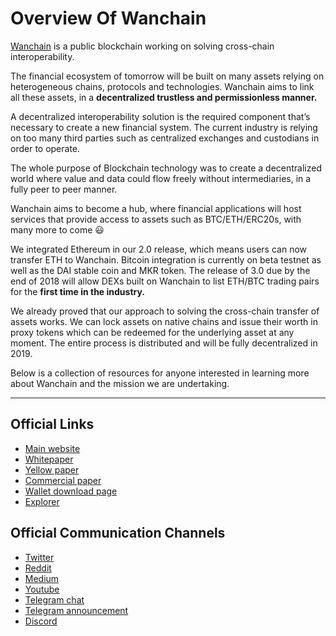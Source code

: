 **Overview Of Wanchain**
==

<a href="https://wanchain.org">Wanchain</a> is a public blockchain working on solving cross-chain interoperability. 

The financial ecosystem of tomorrow will be built on many assets relying on heterogeneous chains, protocols and technologies. Wanchain aims to link all these assets, in a **decentralized trustless and permissionless manner.**

A decentralized interoperability solution is the required component that’s necessary to create a new financial system.  The current industry is relying on too many third parties such as centralized exchanges and custodians in order to operate. 

The whole purpose of Blockchain technology was to create a decentralized world where value and data could flow freely without intermediaries, in a fully peer to peer manner.

Wanchain aims to become a hub, where financial applications will host services that provide access to assets such as BTC/ETH/ERC20s, with many more to come :smiley:  

We integrated Ethereum in our 2.0 release, which means users can now transfer ETH to Wanchain. Bitcoin integration is currently on beta testnet as well as the DAI stable coin and MKR token. The release of 3.0 due by the end of 2018 will allow DEXs built on Wanchain to list ETH/BTC trading pairs for the **first time in the industry.**

We already proved that our approach to solving the cross-chain transfer of assets works. We can lock assets on native chains and issue their worth in proxy tokens which can be redeemed for the underlying asset at any moment. The entire process is distributed and will be fully decentralized in 2019. 

Below is a collection of resources for anyone interested in learning more about Wanchain and the mission we are undertaking. 

---

**Official Links**
--

+ <a href="https://wanchain.org">Main website</a>
+ <a href="https://wanchain.org/files/Wanchain-Whitepaper-EN-version.pdf">Whitepaper</a>
+ <a href="https://wanchain.org/files/Wanchain-Yellowpaper-EN-version.pdf">Yellow paper</a>
+ <a href="https://wanchain.org/files/Wanchain-Commercial-Whitepaper-EN-version.pdf">Commercial paper</a>
+ <a href="https://wanchain.org/files/Wanchain-Commercial-Whitepaper-EN-version.pdf">Wallet download page</a>
+ <a href="https://wanchain.org/files/Wanchain-Commercial-Whitepaper-EN-version.pdf">Explorer</a>

**Official Communication Channels**
--

+ <a href="https://twitter.com/wanchain_org">Twitter</a>
+ <a href="https://www.reddit.com/r/wanchain/">Reddit</a>
+ <a href="https://medium.com/wanchain-foundation">Medium</a>
+ <a href="https://www.youtube.com/channel/UCW_i8cncT0d1RyX7YCA_oKQ">Youtube</a>
+ <a href="https://t.me/WanchainCHAT">Telegram chat</a>
+ <a href="https://t.me/WanchainANN">Telegram announcement</a>
+ <a href="https://discord.gg/6mp442">Discord</a>
